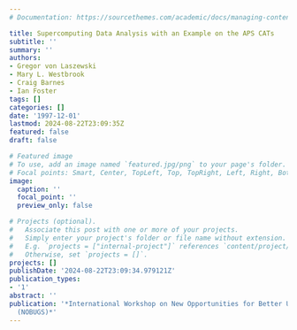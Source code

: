 ```yaml
---
# Documentation: https://sourcethemes.com/academic/docs/managing-content/

title: Supercomputing Data Analysis with an Example on the APS CATs
subtitle: ''
summary: ''
authors:
- Gregor von Laszewski
- Mary L. Westbrook
- Craig Barnes
- Ian Foster
tags: []
categories: []
date: '1997-12-01'
lastmod: 2024-08-22T23:09:35Z
featured: false
draft: false

# Featured image
# To use, add an image named `featured.jpg/png` to your page's folder.
# Focal points: Smart, Center, TopLeft, Top, TopRight, Left, Right, BottomLeft, Bottom, BottomRight.
image:
  caption: ''
  focal_point: ''
  preview_only: false

# Projects (optional).
#   Associate this post with one or more of your projects.
#   Simply enter your project's folder or file name without extension.
#   E.g. `projects = ["internal-project"]` references `content/project/deep-learning/index.md`.
#   Otherwise, set `projects = []`.
projects: []
publishDate: '2024-08-22T23:09:34.979121Z'
publication_types:
- '1'
abstract: ''
publication: '*International Workshop on New Opportunities for Better User Group Software
  (NOBUGS)*'
---
```

